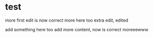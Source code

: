 # test

more
first edit is now correct
more here too
extra edit, edited

add something here too
add more content, now is correct
moreeewww

